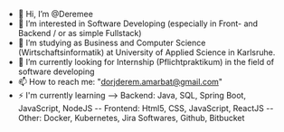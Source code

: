 - 👋 Hi, I’m @Deremee
- 👀 I’m interested in Software Developing (especially in Front- and Backend / or as simple Fullstack)
- 🌱 I’m studying as Business and Computer Science (Wirtschaftsinformatik) at University of Applied Science in Karlsruhe.
- 💞️ I’m currently looking for Internship (Pflichtpraktikum) in the field of software developing
- 📫 How to reach me: "dorjderem.amarbat@gmail.com"
- ⚡ I'm currently learning --> Backend: Java, SQL, Spring Boot, JavaScript, NodeJS -- Frontend: Html5, CSS, JavaScript, ReactJS -- Other: Docker, Kubernetes, Jira Softwares, Github, Bitbucket

<!---
Deremee/Deremee is a ✨ special ✨ repository because its `README.md` (this file) appears on your GitHub profile.
You can click the Preview link to take a look at your changes.
--->
